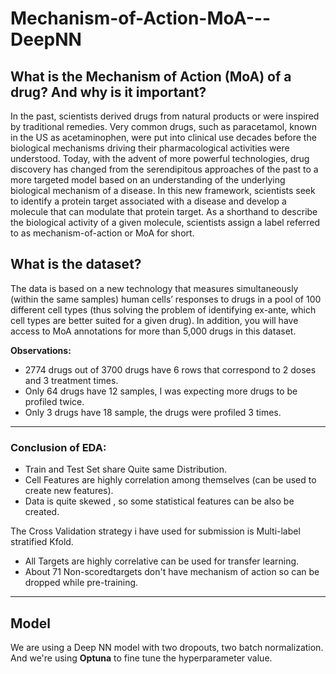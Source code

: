 # Mechanism-of-Action-MoA---DeepNN
## What is the Mechanism of Action (MoA) of a drug? And why is it important?
In the past, scientists derived drugs from natural products or were inspired by traditional remedies. Very common drugs, such as paracetamol, known in the US as acetaminophen, were put into clinical use decades before the biological mechanisms driving their pharmacological activities were understood. Today, with the advent of more powerful technologies, drug discovery has changed from the serendipitous approaches of the past to a more targeted model based on an understanding of the underlying biological mechanism of a disease. In this new framework, scientists seek to identify a protein target associated with a disease and develop a molecule that can modulate that protein target. As a shorthand to describe the biological activity of a given molecule, scientists assign a label referred to as mechanism-of-action or MoA for short.

## What is the dataset?
The data is based on a new technology that measures simultaneously (within the same samples) human cells’ responses to drugs in a pool of 100 different cell types (thus solving the problem of identifying ex-ante, which cell types are better suited for a given drug). In addition, you will have access to MoA annotations for more than 5,000 drugs in this dataset.

**Observations:**
* 2774 drugs out of 3700 drugs have 6 rows that correspond to 2 doses and 3 treatment times. 
* Only 64 drugs have 12 samples, I was expecting more drugs to be profiled twice.
* Only 3 drugs have 18 sample, the drugs were profiled 3 times.
***
### Conclusion of EDA:
* Train and Test Set share Quite same Distribution.
* Cell Features are highly correlation among themselves (can be used to create new features).
* Data is quite skewed , so some statistical features can be also be created.

The Cross Validation strategy i have used for submission is Multi-label stratified Kfold. 
* All Targets are highly correlative can be used for transfer learning.
* About 71 Non-scoredtargets don't have mechanism of action so can be dropped while pre-training.
***

## Model
We are using a Deep NN model with two dropouts, two batch normalization.
And we're using **Optuna** to fine tune the hyperparameter value. 
